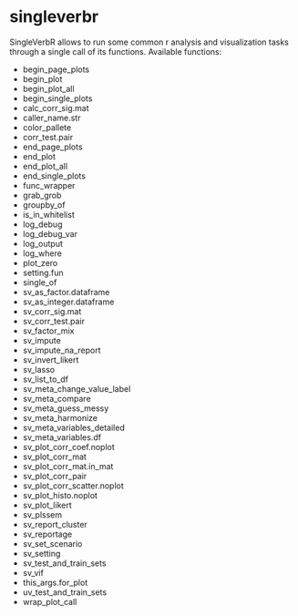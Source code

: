# singleverbr
SingleVerbR allows to run some common r analysis and visualization tasks through a single call of its functions.
Available functions:

* begin_page_plots
* begin_plot
* begin_plot_all
* begin_single_plots
* calc_corr_sig.mat
* caller_name.str
* color_pallete
* corr_test.pair
* end_page_plots
* end_plot
* end_plot_all
* end_single_plots
* func_wrapper
* grab_grob
* groupby_of
* is_in_whitelist
* log_debug
* log_debug_var
* log_output
* log_where
* plot_zero
* setting.fun
* single_of
* sv_as_factor.dataframe
* sv_as_integer.dataframe
* sv_corr_sig.mat
* sv_corr_test.pair
* sv_factor_mix
* sv_impute
* sv_impute_na_report
* sv_invert_likert
* sv_lasso
* sv_list_to_df
* sv_meta_change_value_label
* sv_meta_compare
* sv_meta_guess_messy
* sv_meta_harmonize
* sv_meta_variables_detailed
* sv_meta_variables.df
* sv_plot_corr_coef.noplot
* sv_plot_corr_mat
* sv_plot_corr_mat.in_mat
* sv_plot_corr_pair
* sv_plot_corr_scatter.noplot
* sv_plot_histo.noplot
* sv_plot_likert
* sv_plssem
* sv_report_cluster
* sv_reportage
* sv_set_scenario
* sv_setting
* sv_test_and_train_sets
* sv_vif
* this_args.for_plot
* uv_test_and_train_sets
* wrap_plot_call
